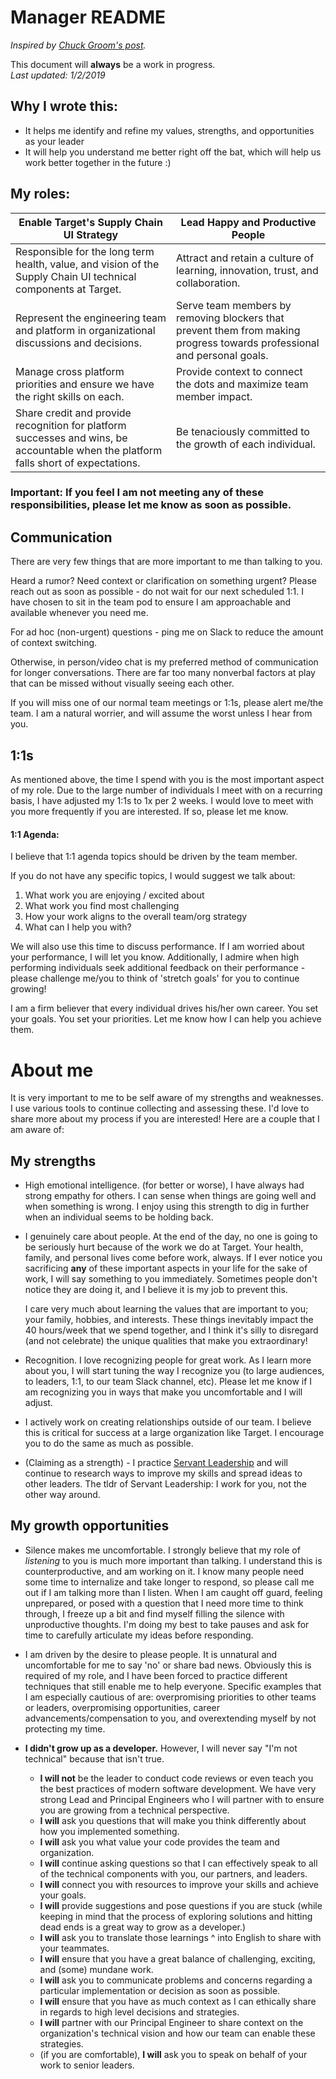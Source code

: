 
# Manager README

_Inspired by [Chuck Groom's post](https://medium.com/@cgroom/what-i-learned-about-myself-from-writing-a-manager-readme-e8b5a126315)._


This document will **always** be a work in progress.  
*Last updated: 1/2/2019*

## Why I wrote this:
- It helps me identify and refine my values, strengths, and opportunities as your leader
- It will help you understand me better right off the bat, which will help us work better together in the future :) 

## My roles: 


| Enable Target's Supply Chain UI Strategy | Lead Happy and Productive People |
| ------------- | --------- |
|  Responsible for the long term health, value, and vision of the Supply Chain UI technical components at Target. |  Attract and retain a culture of learning, innovation, trust, and collaboration.  |  
|  Represent the engineering team and platform in organizational discussions and decisions. |  Serve team members by removing blockers that prevent them from making progress towards professional and personal goals.  | 
|  Manage cross platform priorities and ensure we have the right skills on each. | Provide context to connect the dots and maximize team member impact. | 
|  Share credit and provide recognition for platform successes and wins, be accountable when the platform falls short of expectations. | Be tenaciously committed to the growth of each individual. | 

### Important: If you feel I am not meeting any of these responsibilities, please let me know as soon as possible.


## Communication
There are very few things that are more important to me than talking to you.

Heard a rumor? Need context or clarification on something urgent? Please reach out as soon as possible - do not wait for our next scheduled 1:1.   I have chosen to sit in the team pod to ensure I am approachable and available whenever you need me.  

For ad hoc (non-urgent) questions - ping me on Slack to reduce the amount of context switching. 

Otherwise, in person/video chat is my preferred method of communication for longer conversations.  There are far too many nonverbal factors at play that can be missed without visually seeing each other.  

If you will miss one of our normal team meetings or 1:1s, please alert me/the team.  I am a natural worrier, and will assume the worst unless I hear from you.


## 1:1s
As mentioned above, the time I spend with you is the most important aspect of my role.  Due to the large number of individuals I meet with on a recurring basis, I have adjusted my 1:1s to 1x per 2 weeks. I would love to meet with you more frequently if you are interested.  If so, please let me know. 

#### 1:1 Agenda: 
I believe that 1:1 agenda topics should be driven by the team member.  

If you do not have any specific topics, I would suggest we talk about:

1) What work you are enjoying / excited about
2) What work you find most challenging 
3) How your work aligns to the overall team/org strategy
3) What can I help you with?

We will also use this time to discuss performance.  If I am worried about your performance, I will let you know.  Additionally, I admire when high performing individuals seek additional feedback on their performance - please challenge me/you to think of 'stretch goals' for you to continue growing!

I am a firm believer that every individual drives his/her own career. You set your goals. You set your priorities. Let me know how I can help you achieve them.

# About me

It is very important to me to be self aware of my strengths and weaknesses. I use various tools to continue collecting and assessing these.  I'd love to share more about my process if you are interested!  Here are a couple that I am aware of:

## My strengths
- High emotional intelligence.  (for better or worse), I have always had strong empathy for others.  I can sense when things are going well and when something is wrong.  I enjoy using this strength to dig in further when an individual seems to be holding back. 

- I genuinely care about people.  At the end of the day, no one is going to be seriously hurt because of the work we do at Target.  Your health, family, and personal lives come before work, always.  If I ever notice you sacrificing **any** of these important aspects in your life for the sake of work, I will say something to you immediately.  Sometimes people don't notice they are doing it, and I believe it is my job to prevent this.  

  I care very much about learning the values that are important to you; your family, hobbies, and interests. These things inevitably impact the 40 hours/week that we spend together, and I think it's silly to disregard (and not celebrate) the unique qualities that make you extraordinary! 

- Recognition. I love recognizing people for great work. As I learn more about you, I will start tuning the way I recognize you (to large audiences, to leaders, 1:1, to our team Slack channel, etc).  Please let me know if I am recognizing you in ways that make you uncomfortable and I will adjust. 

- I actively work on creating relationships outside of our team.  I believe this is critical for success at a large organization like Target. I encourage you to do the same as much as possible. 

- (Claiming as a strength) - I practice [Servant Leadership](https://www.greenleaf.org/what-is-servant-leadership/) and will continue to research ways to improve my skills and spread ideas to other leaders.  The tldr of Servant Leadership: I work for you, not the other way around. 


## My growth opportunities

- Silence makes me uncomfortable.  I strongly believe that my role of _listening_ to you is much more important than talking.  I understand this is counterproductive, and am working on it.  I know many people need some time to internalize and take longer to respond, so please call me out if I am talking more than I listen.  When I am caught off guard, feeling unprepared, or posed with a question that I need more time to think through, I freeze up a bit and find myself filling the silence with unproductive thoughts.  I'm doing my best to take pauses and ask for time to carefully articulate my ideas before responding.  

- I am driven by the desire to please people.  It is unnatural and uncomfortable for me to say 'no' or share bad news.   Obviously this is required of my role, and I have been forced to practice different techniques that still enable me to help everyone.  Specific examples that I am especially cautious of are: overpromising priorities to other teams or leaders, overpromising opportunities, career advancements/compensation to you, and overextending myself by not protecting my time. 

 - **I didn't grow up as a developer.**  However, I will never say "I'm not technical" because that isn't true.
   - **I will not** be the leader to conduct code reviews or even teach you the best practices of modern software development.  We have very strong Lead and Principal Engineers who I will partner with to ensure you are growing from a technical perspective.
   - **I will** ask you questions that will make you think differently about how you implemented something.  
   - **I will** ask you what value your code provides the team and organization.  
   - **I will** continue asking questions so that I can effectively speak to all of the technical components with you, our partners, and leaders.
   - **I will** connect you with resources to improve your skills and achieve your goals.  
   - **I will** provide suggestions and pose questions if you are stuck (while keeping in mind that the process of exploring solutions and hitting dead ends is a great way to grow as a developer.)
   - **I will** ask you to translate those learnings ^ into English to share with your teammates.  
   - **I will** ensure that you have a great balance of challenging, exciting, and (some) mundane work. 
    - **I will** ask you to communicate problems and concerns regarding a particular implementation or decision as soon as possible.
    - **I will** ensure that you have as much context as I can ethically share in regards to high level decisions and strategies.
    - **I will** partner with our Principal Engineer to share context on the organization's technical vision and how our team can enable these strategies. 
    - (if you are comfortable), **I will** ask you to speak on behalf of your work to senior leaders.  



